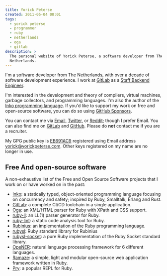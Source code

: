 ```yaml
---
title: Yorick Peterse
created: 2011-05-04 00:01
tags:
  - yorick peterse
  - programmer
  - ruby
  - netherlands
  - oga
  - gitlab
description: >
  The personal website of Yorick Peterse, a software developer from The
  Netherlands.
---
```


I'm a software developer from The Netherlands, with over a decade of software
development experience. I work at [GitLab][gitlab] as a [Staff Backend
Engineer][staff-backend-engineer].

I'm interested in the development and theory of compilers, virtual machines,
garbage collectors, and programming languages. I'm also the author of the [Inko
programming language][inko]. If you'd like to support my work on free and
open-source software, you can do so using [GitHub Sponsors][github-sponsors].

You can contact me via [Email](mailto:yorick@yorickpeterse.com),
[Twitter][twitter], or [Reddit][reddit]; though I prefer Email. You can also
find me on [GitLab][@gitlab] and [GitHub][@github]. Please do **not** contact me
if you are a recruiter.

My GPG public key is [EB691AC9][gpg-key] registered using Email address
yorick@yorickpeterse.com. Other keys registered on my name are no longer in use.

## Free And open-source software

A non-exhaustive list of the Free and Open Source Software projects that I work
on or have worked on in the past:

* [Inko][inko]: a statically typed, object-oriented programming language
  focusing on concurrency and safety; inspired by Ruby, Smalltalk, Erlang and
  Rust.
* [GitLab][gitlab]: a complete CI/CD toolchain in a single application.
* [Oga][oga]: an XML/HTML parser for Ruby with XPath and CSS support.
* [ruby-ll][ruby-ll]: an LL(1) parser generator for Ruby.
* [ruby-lint][ruby-lint]: a static code analysis tool for Ruby.
* [Rubinius][rubinius]: an implementation of the Ruby programming language.
* [rubysl][rubysl]: Ruby standard library for Rubinius
* [rubysl-socket][rubysl-socket]: a pure Ruby implementation of the Ruby Socket
  standard library.
* [OpeNER][opener]: natural language processing framework for 6 different languages.
* [Ramaze][ramaze]: a simple, light and modular open-source web application
  framework written in Ruby.
* [Pry][pry]: a popular REPL for Ruby.

[@github]: https://github.com/yorickpeterse/
[@gitlab]: https://gitlab.com/yorickpeterse
[gitlab]: https://about.gitlab.com/
[gpg-key]: /gpg_key.txt
[inko]: https://inko-lang.org
[oga]: https://gitlab.com/yorickpeterse/oga
[opener]: http://www.opener-project.eu/
[pry]: https://github.com/pry/pry
[ramaze]: http://ramaze.net/
[reddit]: http://www.reddit.com/user/yorickpeterse
[rubinius]: https://github.com/rubinius/rubinius
[ruby-lint]: https://gitlab.com/yorickpeterse/ruby-lint
[ruby-ll]: https://gitlab.com/yorickpeterse/ruby-ll
[rubysl-socket]: https://rubygems.org/gems/rubysl-socket/
[rubysl]: https://rubygems.org/gems/rubysl
[staff-backend-engineer]: https://about.gitlab.com/job-families/engineering/backend-engineer/#staff-backend-engineer
[twitter]: http://twitter.com/yorickpeterse
[github-sponsors]: https://github.com/sponsors/YorickPeterse

